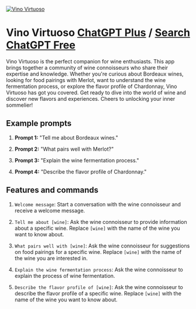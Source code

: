 
[![Vino Virtuoso](https://files.oaiusercontent.com/file-AnxANDKV8wVNVB3EaHHpjmSa?se=2123-10-16T20%3A38%3A02Z&sp=r&sv=2021-08-06&sr=b&rscc=max-age%3D31536000%2C%20immutable&rscd=attachment%3B%20filename%3D1c044a8f-2b5f-4130-b3b2-43332580742e.png&sig=WY8Hw7L4W7oTph47H75YY0FTga0pwfj0AnQnQfgED0A%3D)](https://chat.openai.com/g/g-TehLG6DwV-vino-virtuoso)

# Vino Virtuoso [ChatGPT Plus](https://chat.openai.com/g/g-TehLG6DwV-vino-virtuoso) / [Search ChatGPT Free](https://gptcall.net/index.html#/?search=Vino%20Virtuoso)

Vino Virtuoso is the perfect companion for wine enthusiasts. This app brings together a community of wine connoisseurs who share their expertise and knowledge. Whether you're curious about Bordeaux wines, looking for food pairings with Merlot, want to understand the wine fermentation process, or explore the flavor profile of Chardonnay, Vino Virtuoso has got you covered. Get ready to dive into the world of wine and discover new flavors and experiences. Cheers to unlocking your inner sommelier!

## Example prompts

1. **Prompt 1:** "Tell me about Bordeaux wines."

2. **Prompt 2:** "What pairs well with Merlot?"

3. **Prompt 3:** "Explain the wine fermentation process."

4. **Prompt 4:** "Describe the flavor profile of Chardonnay."

## Features and commands

1. `Welcome message`: Start a conversation with the wine connoisseur and receive a welcome message.

2. `Tell me about [wine]`: Ask the wine connoisseur to provide information about a specific wine. Replace `[wine]` with the name of the wine you want to know about.

3. `What pairs well with [wine]`: Ask the wine connoisseur for suggestions on food pairings for a specific wine. Replace `[wine]` with the name of the wine you are interested in.

4. `Explain the wine fermentation process`: Ask the wine connoisseur to explain the process of wine fermentation.

5. `Describe the flavor profile of [wine]`: Ask the wine connoisseur to describe the flavor profile of a specific wine. Replace `[wine]` with the name of the wine you want to know about.


